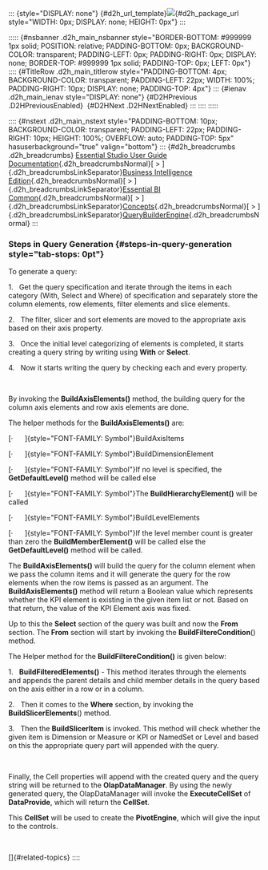 ::: {style="DISPLAY: none"}
[](ms-xhelp:///?Id=d2h_url_template){#d2h_url_template}![](!package_url!){#d2h_package_url style="WIDTH: 0px; DISPLAY: none; HEIGHT: 0px"}
:::

::::: {#nsbanner .d2h_main_nsbanner style="BORDER-BOTTOM: #999999 1px solid; POSITION: relative; PADDING-BOTTOM: 0px; BACKGROUND-COLOR: transparent; PADDING-LEFT: 0px; PADDING-RIGHT: 0px; DISPLAY: none; BORDER-TOP: #999999 1px solid; PADDING-TOP: 0px; LEFT: 0px"}
:::: {#TitleRow .d2h_main_titlerow style="PADDING-BOTTOM: 4px; BACKGROUND-COLOR: transparent; PADDING-LEFT: 22px; WIDTH: 100%; PADDING-RIGHT: 10px; DISPLAY: none; PADDING-TOP: 4px"}
::: {#ienav .d2h_main_ienav style="DISPLAY: none"}
[](ms-xhelp:///?Id=0baccd40-5f39-46c3-8e55-a3c199068568){#D2HPrevious .D2HPreviousEnabled}  [](ms-xhelp:///?Id=86caec87-83c5-41b2-9ab3-59a33858fc49){#D2HNext .D2HNextEnabled}
:::
::::
:::::

:::: {#nstext .d2h_main_nstext style="PADDING-BOTTOM: 10px; BACKGROUND-COLOR: transparent; PADDING-LEFT: 22px; PADDING-RIGHT: 10px; HEIGHT: 100%; OVERFLOW: auto; PADDING-TOP: 5px" hasuserbackground="true" valign="bottom"}
::: {#d2h_breadcrumbs .d2h_breadcrumbs}
[Essential Studio User Guide Documentation](ms-xhelp:///?Id=12457748-09e3-4d74-a240-8e049cedf030){.d2h_breadcrumbsNormal}[ \> ]{.d2h_breadcrumbsLinkSeparator}[Business Intelligence Edition](ms-xhelp:///?Id=fdf33dd8-62b2-47b9-ad7b-fc50e590bca5){.d2h_breadcrumbsNormal}[ \> ]{.d2h_breadcrumbsLinkSeparator}[Essential BI Common](ms-xhelp:///?Id=51cb28d1-f201-4ea8-9963-a8afa451f64c){.d2h_breadcrumbsNormal}[ \> ]{.d2h_breadcrumbsLinkSeparator}[Concepts](ms-xhelp:///?Id=c4af561c-5904-4dc4-8eaf-ec1e14451e92){.d2h_breadcrumbsNormal}[ \> ]{.d2h_breadcrumbsLinkSeparator}[QueryBuilderEngine](ms-xhelp:///?Id=355fc08c-4d81-4bea-8a8c-9a957615e282){.d2h_breadcrumbsNormal}
:::

### Steps in Query Generation {#steps-in-query-generation style="tab-stops: 0pt"}

To generate a query:

1.   Get the query specification and iterate through the items in each category (With, Select and Where) of specification and separately store the column elements, row elements, filter elements and slice elements.

2.   The filter, slicer and sort elements are moved to the appropriate axis based on their axis property.

3.   Once the initial level categorizing of elements is completed, it starts creating a query string by writing using **With** or **Select**.

4.   Now it starts writing the query by checking each and every property.

 

By invoking the **BuildAxisElements()** method, the building query for the column axis elements and row axis elements are done.

The helper methods for the **BuildAxisElements()** are:

[·      ]{style="FONT-FAMILY: Symbol"}BuildAxisItems

[·      ]{style="FONT-FAMILY: Symbol"}BuildDimensionElement

[·      ]{style="FONT-FAMILY: Symbol"}If no level is specified, the  **GetDefaultLevel()** method will be called else

[·      ]{style="FONT-FAMILY: Symbol"}The **BuildHierarchyElement()** will be called

[·      ]{style="FONT-FAMILY: Symbol"}BuildLevelElements

[·      ]{style="FONT-FAMILY: Symbol"}If the level member count is greater than zero the **BuildMemberElement()** will be called else the **GetDefaultLevel()** method will be called.

The **BuildAxisElements()** will build the query for the column element when we pass the column items and it will generate the query for the row elements when the row items is passed as an argument. The **BuildAxisElements()** method will return a Boolean value which represents whether the KPI element is existing in the given item list or not. Based on that return, the value of the KPI Element axis was fixed.

Up to this the **Select** section of the query was built and now the **From** section. The **From** section will start by invoking the **BuildFiltereCondition**() method.

The Helper method for the **BuildFiltereCondition()** is given below:

1.   **BuildFilteredElements()** - This method iterates through the elements and appends the parent details and child member details in the query based on the axis either in a row or in a column.

2.   Then it comes to the **Where** section, by invoking the **BuildSlicerElements**() method.

3.   Then the **BuildSlicerItem** is invoked. This method will check whether the given item is Dimension or Measure or KPI or NamedSet or Level and based on this the appropriate query part will appended with the query.

 

Finally, the Cell properties will append with the created query and the query string will be returned to the **OlapDataManager**. By using the newly generated query, the OlapDataManager will invoke the **ExecuteCellSet** of **DataProvide**, which will return the **CellSet**.

This **CellSet** will be used to create the **PivotEngine**, which will give the input to the controls.

 

[]{#related-topics}
::::
